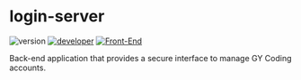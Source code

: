 # login-server

![version](https://img.shields.io/badge/version-1.0.0-magenta?style=for-the-badge)
[![developer](https://img.shields.io/badge/developed-GYCoding-purple?style=for-the-badge)](https://gycoding.com)
[![Front-End](https://img.shields.io/badge/FrontEnd-FrontPage-fc5e03?style=for-the-badge)](https://github.com/GY-CODING/login-front)

Back-end application that provides a secure interface to manage GY Coding accounts.
